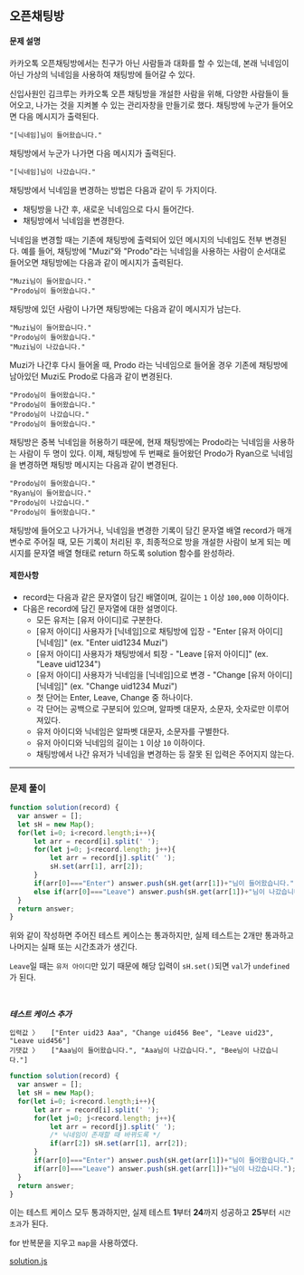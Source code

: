## 오픈채팅방

#### 문제 설명
카카오톡 오픈채팅방에서는 친구가 아닌 사람들과 대화를 할 수 있는데, 본래 닉네임이 아닌 가상의 닉네임을 사용하여 채팅방에 들어갈 수 있다.

신입사원인 김크루는 카카오톡 오픈 채팅방을 개설한 사람을 위해, 다양한 사람들이 들어오고, 나가는 것을 지켜볼 수 있는 관리자창을 만들기로 했다. 채팅방에 누군가 들어오면 다음 메시지가 출력된다.
```
"[닉네임]님이 들어왔습니다."
```
채팅방에서 누군가 나가면 다음 메시지가 출력된다.
```
"[닉네임]님이 나갔습니다."
```
채팅방에서 닉네임을 변경하는 방법은 다음과 같이 두 가지이다.
- 채팅방을 나간 후, 새로운 닉네임으로 다시 들어간다.
- 채팅방에서 닉네임을 변경한다.

닉네임을 변경할 때는 기존에 채팅방에 출력되어 있던 메시지의 닉네임도 전부 변경된다.
예를 들어, 채팅방에 "Muzi"와 "Prodo"라는 닉네임을 사용하는 사람이 순서대로 들어오면 채팅방에는 다음과 같이 메시지가 출력된다.
```
"Muzi님이 들어왔습니다."
"Prodo님이 들어왔습니다."
```
채팅방에 있던 사람이 나가면 채팅방에는 다음과 같이 메시지가 남는다.
```
"Muzi님이 들어왔습니다."
"Prodo님이 들어왔습니다."
"Muzi님이 나갔습니다."
```
Muzi가 나간후 다시 들어올 때, Prodo 라는 닉네임으로 들어올 경우 기존에 채팅방에 남아있던 Muzi도 Prodo로 다음과 같이 변경된다.
```
"Prodo님이 들어왔습니다."
"Prodo님이 들어왔습니다."
"Prodo님이 나갔습니다."
"Prodo님이 들어왔습니다."
```
채팅방은 중복 닉네임을 허용하기 때문에, 현재 채팅방에는 Prodo라는 닉네임을 사용하는 사람이 두 명이 있다. 이제, 채팅방에 두 번째로 들어왔던 Prodo가 Ryan으로 닉네임을 변경하면 채팅방 메시지는 다음과 같이 변경된다.
```
"Prodo님이 들어왔습니다."
"Ryan님이 들어왔습니다."
"Prodo님이 나갔습니다."
"Prodo님이 들어왔습니다."
```
채팅방에 들어오고 나가거나, 닉네임을 변경한 기록이 담긴 문자열 배열 record가 매개변수로 주어질 때, 모든 기록이 처리된 후, 최종적으로 방을 개설한 사람이 보게 되는 메시지를 문자열 배열 형태로 return 하도록 solution 함수를 완성하라.

#### 제한사항
- record는 다음과 같은 문자열이 담긴 배열이며, 길이는 `1` 이상 `100,000` 이하이다.
- 다음은 record에 담긴 문자열에 대한 설명이다.
  - 모든 유저는 [유저 아이디]로 구분한다.
  - [유저 아이디] 사용자가 [닉네임]으로 채팅방에 입장 - "Enter [유저 아이디] [닉네임]" (ex. "Enter uid1234 Muzi")
  - [유저 아이디] 사용자가 채팅방에서 퇴장 - "Leave [유저 아이디]" (ex. "Leave uid1234")
  - [유저 아이디] 사용자가 닉네임을 [닉네임]으로 변경 - "Change [유저 아이디] [닉네임]" (ex. "Change uid1234 Muzi")
  - 첫 단어는 Enter, Leave, Change 중 하나이다.
  - 각 단어는 공백으로 구분되어 있으며, 알파벳 대문자, 소문자, 숫자로만 이루어져있다.
  - 유저 아이디와 닉네임은 알파벳 대문자, 소문자를 구별한다.
  - 유저 아이디와 닉네임의 길이는 `1` 이상 `10` 이하이다.
  - 채팅방에서 나간 유저가 닉네임을 변경하는 등 잘못 된 입력은 주어지지 않는다.

***

### 문제 풀이
```javascript
function solution(record) {
  var answer = [];
  let sH = new Map();
  for(let i=0; i<record.length;i++){
      let arr = record[i].split(' ');
      for(let j=0; j<record.length; j++){
          let arr = record[j].split(' ');
          sH.set(arr[1], arr[2]);
      }
      if(arr[0]==="Enter") answer.push(sH.get(arr[1])+"님이 들어왔습니다.");
      else if(arr[0]==="Leave") answer.push(sH.get(arr[1])+"님이 나갔습니다.");
  }
  return answer;
}
```
위와 같이 작성하면 주어진 테스트 케이스는 통과하지만, 실제 테스트는 2개만 통과하고 나머지는 실패 또는 시간초과가 생긴다.

`Leave`일 때는 `유저 아이디`만 있기 때문에 해당 입력이 `sH.set()`되면 `val`가 `undefined`가 된다.

<br/>

***테스트 케이스 추가***
```
입력값 〉	["Enter uid23 Aaa", "Change uid456 Bee", "Leave uid23", "Leave uid456"]
기댓값 〉	["Aaa님이 들어왔습니다.", "Aaa님이 나갔습니다.", "Bee님이 나갔습니다."]
```
```javascript
function solution(record) {
  var answer = [];
  let sH = new Map();
  for(let i=0; i<record.length;i++){
      let arr = record[i].split(' ');
      for(let j=0; j<record.length; j++){
          let arr = record[j].split(' ');
          /* 닉네임이 존재할 때 바뀌도록 */
          if(arr[2]) sH.set(arr[1], arr[2]);
      }
      if(arr[0]==="Enter") answer.push(sH.get(arr[1])+"님이 들어왔습니다.");
      if(arr[0]==="Leave") answer.push(sH.get(arr[1])+"님이 나갔습니다.");
  }
  return answer;
}
```
이는 테스트 케이스 모두 통과하지만, 실제 테스트 **1**부터 **24**까지 성공하고 **25**부터 `시간초과`가 된다.

for 반복문을 지우고 `map`을 사용하였다.

[solution.js](./solution.js)